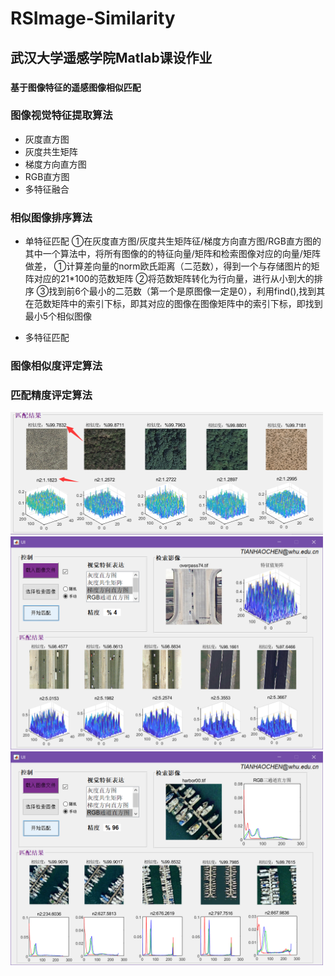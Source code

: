 # RSImage-Similarity
## 武汉大学遥感学院Matlab课设作业 
### `基于图像特征的遥感图像相似匹配`
### 图像视觉特征提取算法  
- 灰度直方图
- 灰度共生矩阵
- 梯度方向直方图
- RGB直方图
- 多特征融合
### 相似图像排序算法
- 单特征匹配
①在灰度直方图/灰度共生矩阵征/梯度方向直方图/RGB直方图的其中一个算法中，将所有图像的的特征向量/矩阵和检索图像对应的向量/矩阵做差，
①计算差向量的norm欧氏距离（二范数），得到一个与存储图片的矩阵对应的21*100的范数矩阵
②将范数矩阵转化为行向量，进行从小到大的排序
③找到前6个最小的二范数（第一个是原图像一定是0），利用find(),找到其在范数矩阵中的索引下标，即其对应的图像在图像矩阵中的索引下标，即找到最小5个相似图像

- 多特征匹配
### 图像相似度评定算法
### 匹配精度评定算法
<img src="./interface3.png" width='500'>
<img src="./interface1.png" width='500'> 
<img src="./interface2.png" width='500'>
